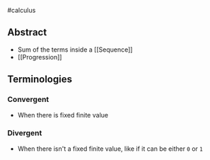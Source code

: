 #calculus 
## Abstract
- Sum of the terms inside a [[Sequence]]
- [[Progression]]



## Terminologies
### Convergent
- When there is fixed finite value

### Divergent
- When there isn't a fixed finite value, like if it can be either ``0`` or ``1``

